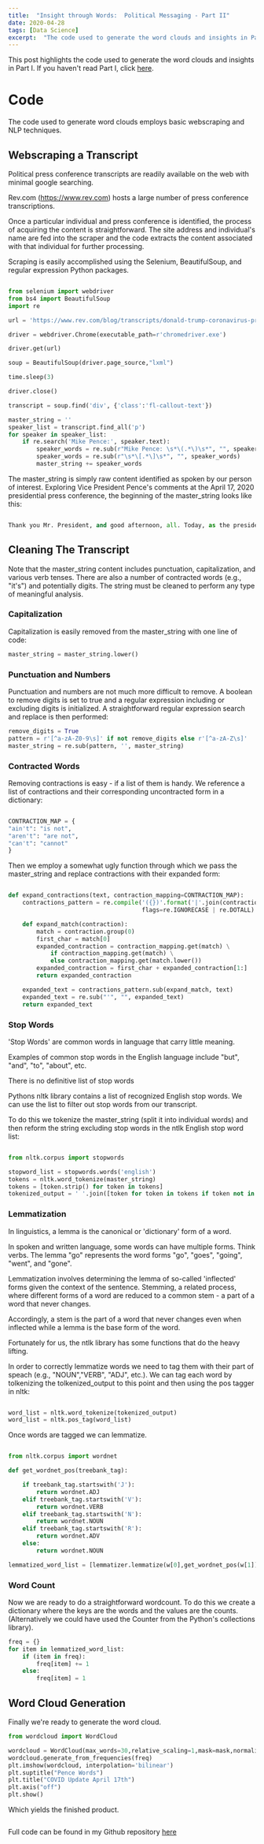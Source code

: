 ```yaml
---
title:  "Insight through Words:  Political Messaging - Part II"
date: 2020-04-28
tags: [Data Science]
excerpt:  "The code used to generate the word clouds and insights in Part I."
---
```

This post highlights the code used to generate the word clouds and insights in Part I.  If you haven't read Part I, click [here](https://mksamelson.github.io/wordcloud/).

# Code #

The code used to generate word clouds employs basic webscraping and NLP techniques.

## Webscraping a Transcript ##

Political press conference transcripts are readily available on the web with minimal google searching.  

Rev.com (https://www.rev.com) hosts a large number of press conference transcriptions.

Once a particular individual and press conference is identified, the process of acquiring the content is straightforward.  The site address and individual's name are fed into the scraper and the code extracts the content associated with that individual for further processing.

Scraping is easily accomplished using the Selenium, BeautifulSoup, and regular expression Python packages.

```python

from selenium import webdriver
from bs4 import BeautifulSoup
import re

url = 'https://www.rev.com/blog/transcripts/donald-trump-coronavirus-press-conference-transcript-april-17'

driver = webdriver.Chrome(executable_path=r'chromedriver.exe')

driver.get(url)

soup = BeautifulSoup(driver.page_source,"lxml")

time.sleep(3)

driver.close()

transcript = soup.find('div', {'class':'fl-callout-text'})

master_string = ''
speaker_list = transcript.find_all('p')
for speaker in speaker_list:
    if re.search('Mike Pence:', speaker.text):
        speaker_words = re.sub(r"Mike Pence: \s*\(.*\)\s*", "", speaker.text)
        speaker_words = re.sub(r"\s*\[.*\]\s*", "", speaker_words)
        master_string += speaker_words

```


The master_string is simply raw content identified as spoken by our person of interest.  Exploring Vice President Pence's comments at the April 17, 2020 presidential press conference, the beginning of the master_string looks like this:

```python

Thank you Mr. President, and good afternoon, all. Today, as the president just reflected, it remains a challenging time in the life of our nation. But because of the extraordinary efforts of the American people, because of the strong partnership the federal government has forged with states across ......

```

## Cleaning The Transcript ##

Note that the master_string content includes punctuation, capitalization, and various verb tenses.  There are also a number of contracted words (e.g., "it's") and potentially digits.  The string must be cleaned to perform any type of meaningful analysis.

### Capitalization ###

Capitalization is easily removed from the master_string with one line of code:

```python
master_string = master_string.lower()
```

### Punctuation and Numbers ###

Punctuation and numbers are not much more difficult to remove.  A boolean to remove digits is set to true and a regular expression including or excluding digits is initialized.  A straightforward regular expression search and replace is then performed:

```python
remove_digits = True
pattern = r'[^a-zA-Z0-9\s]' if not remove_digits else r'[^a-zA-Z\s]'
master_string = re.sub(pattern, '', master_string)

```

### Contracted Words ###

Removing contractions is easy - if a list of them is handy.  We reference a list of contractions and their corresponding uncontracted form in a dictionary:

```python

CONTRACTION_MAP = {
"ain't": "is not",
"aren't": "are not",
"can't": "cannot"
}

```

Then we employ a somewhat ugly function through which we pass the master_string and replace contractions with their expanded form:

```python

def expand_contractions(text, contraction_mapping=CONTRACTION_MAP):
    contractions_pattern = re.compile('({})'.format('|'.join(contraction_mapping.keys())),
                                      flags=re.IGNORECASE | re.DOTALL)

    def expand_match(contraction):
        match = contraction.group(0)
        first_char = match[0]
        expanded_contraction = contraction_mapping.get(match) \
            if contraction_mapping.get(match) \
            else contraction_mapping.get(match.lower())
        expanded_contraction = first_char + expanded_contraction[1:]
        return expanded_contraction

    expanded_text = contractions_pattern.sub(expand_match, text)
    expanded_text = re.sub("'", "", expanded_text)
    return expanded_text

```

### Stop Words ###

'Stop Words' are common words in language that carry little meaning.  

Examples of common stop words in the English language include "but", "and", "to", "about", etc.

There is no definitive list of stop words

Pythons nltk library contains a list of recognized English stop words.  We can use the list to filter out stop words from our transcript.

To do this we tokenize the master_string (split it into individual words) and then reform the string excluding stop words in the ntlk English stop word list:

```python

from nltk.corpus import stopwords

stopword_list = stopwords.words('english')
tokens = nltk.word_tokenize(master_string)
tokens = [token.strip() for token in tokens]
tokenized_output = ' '.join([token for token in tokens if token not in stopword_list])

```

### Lemmatization ###

In linguistics, a lemma is the canonical or 'dictionary' form of a word.

In spoken and written language, some words can have multiple forms.  Think verbs.   The lemma "go" represents the word forms "go", "goes", "going", "went", and "gone".

Lemmatization involves determining the lemma of so-called 'inflected' forms given the context of the sentence.  Stemming, a related process, where different forms of a word are reduced to a common stem - a part of a word that never changes.

Accordingly, a stem is the part of a word that never changes even when inflected while a lemma is the base form of the word.

Fortunately for us, the ntlk library has some functions that do the heavy lifting.

In order to correctly lemmatize words we need to tag them with their part of speach (e.g., "NOUN","VERB", "ADJ", etc.).  We can tag each word by tolkenizing the tolkenized_output to this point and then using the pos tagger in nltk:

```python

word_list = nltk.word_tokenize(tokenized_output)
word_list = nltk.pos_tag(word_list)

```

Once words are tagged we can lemmatize.

```python

from nltk.corpus import wordnet

def get_wordnet_pos(treebank_tag):

    if treebank_tag.startswith('J'):
        return wordnet.ADJ
    elif treebank_tag.startswith('V'):
        return wordnet.VERB
    elif treebank_tag.startswith('N'):
        return wordnet.NOUN
    elif treebank_tag.startswith('R'):
        return wordnet.ADV
    else:
        return wordnet.NOUN

lemmatized_word_list = [lemmatizer.lemmatize(w[0],get_wordnet_pos(w[1])) for w in word_list]

```

### Word Count ###

Now we are ready to do a straightforward wordcount.  To do this we create a dictionary where the keys are the words and the values are the counts.  (Alternatively we could have used the Counter from the Python's collections library).

```python
freq = {}
for item in lemmatized_word_list:
    if (item in freq):
        freq[item] += 1
    else:
        freq[item] = 1
```

## Word Cloud Generation ##

Finally we're ready to generate the word cloud.

```python
from wordcloud import WordCloud

wordcloud = WordCloud(max_words=30,relative_scaling=1,mask=mask,normalize_plurals=False,background_color="white")
wordcloud.generate_from_frequencies(freq)
plt.imshow(wordcloud, interpolation='bilinear')
plt.suptitle("Pence Words")
plt.title("COVID Update April 17th")
plt.axis("off")
plt.show()

```
Which yields the finished product.

<img src="{{site.url}}{{ site.baseurl }}/images/wordcloud/Pence2Words417.png" alt="">

Full code can be found in my Github repository [here](https://github.com/mksamelson/Political_Wordcloud)
